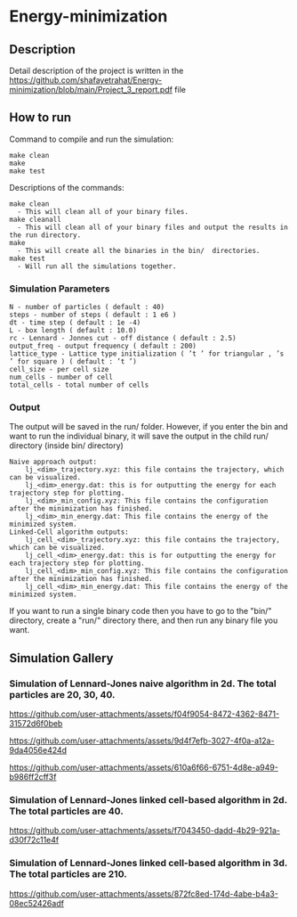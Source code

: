 # Energy-minimization
## Description
Detail description of the project is written in the https://github.com/shafayetrahat/Energy-minimization/blob/main/Project_3_report.pdf   file
## How to run
Command to compile and run the simulation: 
```
make clean
make
make test
```
Descriptions of the commands:
```
make clean
  - This will clean all of your binary files.
make cleanall
  - This will clean all of your binary files and output the results in the run directory.
make
  - This will create all the binaries in the bin/  directories.
make test
  - Will run all the simulations together.
```
### Simulation Parameters
```
N - number of particles ( default : 40)
steps - number of steps ( default : 1 e6 )
dt - time step ( default : 1e -4)
L - box length ( default : 10.0)
rc - Lennard - Jonnes cut - off distance ( default : 2.5)
output_freq - output frequency ( default : 200)
lattice_type - Lattice type initialization ( ’t ’ for triangular , ’s ’ for square ) ( default : ’t ’)
cell_size - per cell size
num_cells - number of cell
total_cells - total number of cells
```
### Output
The output will be saved in the run/ folder. However, if you enter the bin and want to run the individual binary, it will save the output in the child run/ directory (inside bin/ directory)
```
Naive approach output:
    lj_<dim>_trajectory.xyz: this file contains the trajectory, which can be visualized.
    lj_<dim>_energy.dat: this is for outputting the energy for each trajectory step for plotting.
    lj_<dim>_min_config.xyz: This file contains the configuration after the minimization has finished.
    lj_<dim>_min_energy.dat: This file contains the energy of the minimized system.
Linked-Cell algorithm outputs:
    lj_cell_<dim>_trajectory.xyz: this file contains the trajectory, which can be visualized.
    lj_cell_<dim>_energy.dat: this is for outputting the energy for each trajectory step for plotting.
    lj_cell_<dim>_min_config.xyz: This file contains the configuration after the minimization has finished.
    lj_cell_<dim>_min_energy.dat: This file contains the energy of the minimized system.
```
If you want to run a single binary code then you have to go to the "bin/" directory, create a "run/" directory there, and then run any binary file you want.
## Simulation Gallery
### Simulation of Lennard-Jones naive algorithm in 2d. The total particles are 20, 30, 40.

https://github.com/user-attachments/assets/f04f9054-8472-4362-8471-31572d6f0beb 

https://github.com/user-attachments/assets/9d4f7efb-3027-4f0a-a12a-9da4056e424d

https://github.com/user-attachments/assets/610a6f66-6751-4d8e-a949-b986ff2cff3f




### Simulation of Lennard-Jones linked cell-based algorithm in 2d. The total particles are 40.

https://github.com/user-attachments/assets/f7043450-dadd-4b29-921a-d30f72c11e4f


### Simulation of Lennard-Jones linked cell-based algorithm in 3d. The total particles are 210.

https://github.com/user-attachments/assets/872fc8ed-174d-4abe-b4a3-08ec52426adf


